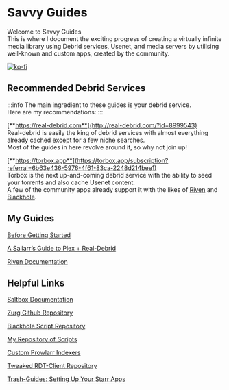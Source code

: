 # Savvy Guides

Welcome to Savvy Guides<br/>
This is where I document the exciting progress of creating a virtually infinite media library using Debrid services, Usenet, and media servers by utilising well-known and custom apps, created by the community.

[![ko-fi](https://ko-fi.com/img/githubbutton_sm.svg)](https://ko-fi.com/davyjonesmedia/tip)

## Recommended Debrid Services

:::info
The main ingredient to these guides is your debrid service.<br/>
Here are my recommendations:
:::

[**https://real-debrid.com**](http://real-debrid.com/?id=8999543)<br/>
Real-debrid is easily the king of debrid services with almost everything already cached except for a few niche searches.<br/>
Most of the guides in here revolve around it, so why not join up!


[**https://torbox.app**](https://torbox.app/subscription?referral=6b63e436-5976-4f61-83ca-2248d214bee1)<br/>
Torbox is the next up-and-coming debrid service with the ability to seed your torrents and also cache Usenet content.<br/>
A few of the community apps already support it with the likes of [Riven](/riven/) and [Blackhole](/blackhole/).
 

## My Guides

[Before Getting Started](/prerequisites/)

[A Sailarr’s Guide to Plex + Real-Debrid](/sailarrsguide/) 

[Riven Documentation](https://rivenmedia.github.io/wiki/)

## Helpful Links

[Saltbox Documentation](https://docs.saltbox.dev/)

[Zurg Github Repository](https://github.com/debridmediamanager/zurg-testing)

[Blackhole Script Repository](https://github.com/westsurname/scripts)

[My Repository of Scripts](https://github.com/Pukabyte/Real-Debrid-Scripts)

[Custom Prowlarr Indexers](https://github.com/dreulavelle/Prowlarr-Indexers)

[Tweaked RDT-Client Repository](https://github.com/itsnebulalol/rdtclient)

[Trash-Guides: Setting Up Your Starr Apps](https://trash-guides.info/)
